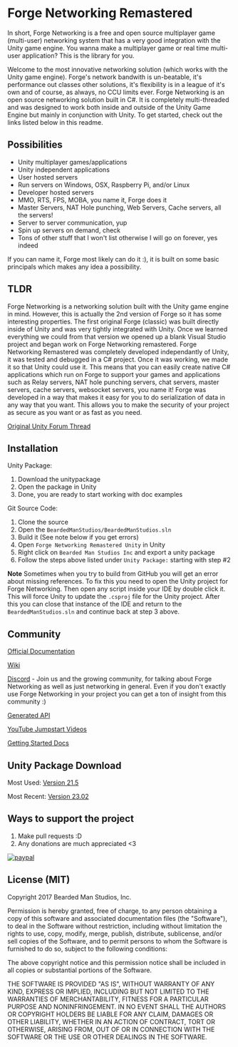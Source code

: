 # Forge Networking Remastered
In short, Forge Networking is a free and open source multiplayer game (multi-user) networking system that has a very good integration with the Unity game engine. You wanna make a multiplayer game or real time multi-user application? This is the library for you.

Welcome to the most innovative networking solution (which works with the Unity game engine). Forge's network bandwith is un-beatable, it's performance out classes other solutions, it's flexibility is in a league of it's own and of course, as always, no CCU limits ever. Forge Networking is an open source networking solution built in C#. It is completely multi-threaded and was designed to work both inside and outside of the Unity Game Engine but mainly in conjunction with Unity. To get started, check out the links listed below in this readme.

## Possibilities
- Unity multiplayer games/applications
- Unity independent applications
- User hosted servers
- Run servers on Windows, OSX, Raspberry Pi, and/or Linux
- Developer hosted servers
- MMO, RTS, FPS, MOBA, you name it, Forge does it
- Master Servers, NAT Hole punching, Web Servers, Cache servers, all the servers!
- Server to server communication, yup
- Spin up servers on demand, check
- Tons of other stuff that I won't list otherwise I will go on forever, yes indeed

If you can name it, Forge most likely can do it :), it is built on some basic principals which makes any idea a possibility.

## TLDR
Forge Networking is a networking solution built with the Unity game engine in mind. However, this is actually the 2nd version of Forge so it has some interesting properties. The first original Forge (classic) was built directly inside of Unity and was very tightly integrated with Unity. Once we learned everything we could from that version we opened up a blank Visual Studio project and began work on Forge Networking remastered. Forge Networking Remastered was completely developed independantly of Unity, it was tested and debugged in a C# project. Once it was working, we made it so that Unity could use it. This means that you can easily create native C# applications which run on Forge to support your games and applications such as Relay servers, NAT hole punching servers, chat servers, master servers, cache servers, websocket servers, you name it! Forge was developed in a way that makes it easy for you to do serialization of data in any way that you want. This allows you to make the security of your project as secure as you want or as fast as you need.

[Original Unity Forum Thread](https://forum.unity3d.com/threads/no-ccu-limit-forge-networking-superpowered-fully-cross-platform.286900/)

## Installation
Unity Package:
1) Download the unitypackage
2) Open the package in Unity
3) Done, you are ready to start working with doc examples

Git Source Code:
1) Clone the source
2) Open the `BeardedManStudios/BeardedManStudios.sln`
3) Build it (See note below if you get errors)
4) Open `Forge Networking Remastered Unity` in Unity
5) Right click on `Bearded Man Studios Inc` and export a unity package
6) Follow the steps above listed under `Unity Package:` starting with step #2

**Note** Sometimes when you try to build from GitHub you will get an error about missing references. To fix this you need to open the Unity project for Forge Networking. Then open any script inside your IDE by double click it. This will force Unity to update the `.csproj` file for the Unity project. After this you can close that instance of the IDE and return to the `BeardedManStudios.sln` and continue back at step 3 above.

## Community
[Official Documentation](http://docs.forgepowered.com/)

[Wiki](https://github.com/BeardedManStudios/ForgeNetworkingRemastered/wiki)

[Discord](https://discord.gg/yzZwEYm) - Join us and the growing community, for talking about Forge Networking as well as just networking in general. Even if you don't exactly use Forge Networking in your project you can get a ton of insight from this community :)

[Generated API](https://forgepowered.com/ForgeNetworkingRemasteredAPI/html/index.html)

[YouTube Jumpstart Videos](https://www.youtube.com/playlist?list=PLm1w78-UUlMIi5Vfwy6ckJQIQMHMT-QS5)

[Getting Started Docs](http://docs.forgepowered.com/getting-started/)

## Unity Package Download
Most Used: [Version 21.5](https://e71dac46a75cac973b88-8a2ab8f09d41afeb61265f61aa50339b.ssl.cf1.rackcdn.com/ForgeNetworking-Release-V21.5.unitypackage)

Most Recent: [Version 23.02](https://e71dac46a75cac973b88-8a2ab8f09d41afeb61265f61aa50339b.ssl.cf1.rackcdn.com/ForgeNetworking-Release-V23.02.unitypackage)

## Ways to support the project
1) Make pull requests :D
2) Any donations are much appreciated <3

[![paypal](https://www.paypalobjects.com/en_US/i/btn/btn_donateCC_LG.gif)](https://www.paypal.com/cgi-bin/webscr?cmd=_s-xclick&hosted_button_id=4CXPTUZR3KBLU)

## License (MIT)
Copyright 2017 Bearded Man Studios, Inc.

Permission is hereby granted, free of charge, to any person obtaining a copy of this software and associated documentation files (the "Software"), to deal in the Software without restriction, including without limitation the rights to use, copy, modify, merge, publish, distribute, sublicense, and/or sell copies of the Software, and to permit persons to whom the Software is furnished to do so, subject to the following conditions:

The above copyright notice and this permission notice shall be included in all copies or substantial portions of the Software.

THE SOFTWARE IS PROVIDED "AS IS", WITHOUT WARRANTY OF ANY KIND, EXPRESS OR IMPLIED, INCLUDING BUT NOT LIMITED TO THE WARRANTIES OF MERCHANTABILITY, FITNESS FOR A PARTICULAR PURPOSE AND NONINFRINGEMENT. IN NO EVENT SHALL THE AUTHORS OR COPYRIGHT HOLDERS BE LIABLE FOR ANY CLAIM, DAMAGES OR OTHER LIABILITY, WHETHER IN AN ACTION OF CONTRACT, TORT OR OTHERWISE, ARISING FROM, OUT OF OR IN CONNECTION WITH THE SOFTWARE OR THE USE OR OTHER DEALINGS IN THE SOFTWARE.
